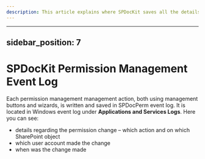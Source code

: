 ```yaml
---
description: This article explains where SPDocKit saves all the details regarding performed permission changes on your SharePoint farm.
---
```


---
sidebar_position: 7
---

# SPDocKit Permission Management Event Log

Each permission management management action, both using management buttons and wizards, is written and saved in SPDocPerm event log. It is located in Windows event log under **Applications and Services Logs**. Here you can see:

* details regarding the permission change – which action and on which SharePoint object
* which user account made the change
* when was the change made

